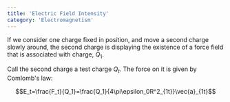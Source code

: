 ```yaml
---
title: 'Electric Field Intensity'
category: 'Electromagnetism'
---
```


If we consider one charge fixed in position, and move a second charge slowly around, the second charge is displaying the existence of a force field that is associated with charge, $Q_1$.

Call the second charge a test charge $Q_t$. The force on it is given by Comlomb's law:

$$E_t=\frac{F_t}{Q_1}=\frac{Q_1}{4\pi\epsilon_0R^2_{1t}}\vec{a}_{1t}$$
